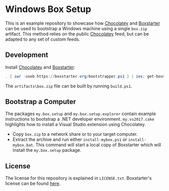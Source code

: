 # Windows Box Setup

This is an example repository to showcase how [Chocolatey][choco] and
[Boxstarter][box] can be used to bootstrap a Windows machine using a single
`box.zip` artifact. This method relies on the public [Chocolatey][choco] feed,
but can be adapted to any set of custom feeds.

## Development

Install [Chocolatey][choco] and [Boxstarter][box]:

```powershell
. { iwr -useb https://boxstarter.org/bootstrapper.ps1 } | iex; get-boxstarter -Force
```

The `artifacts\box.zip` file can be built by running `build.ps1`.

## Bootstrap a Computer

The packages `my.box.setup` and `my.box.setup.explorer` contain example
instructions to bootstrap a .NET developer environment. `my.vs2017.cake`
highlights how to install a Visual Studio extension using Chocolatey.

- Copy `box.zip` to a network share or to your target computer.
- Extract the archive and run either `install-mybox.ps1` or `install-mybox.bat`.
  This command will start a local copy of Boxstarter which will install the
  `my.box.setup` package.

## License

The license for this repository is explained in `LICENSE.txt`. Boxstarter's
license can be found [here][box_license].

[choco]: https://chocolatey.org/
[box]: https://boxstarter.org/
[box_license]: https://github.com/chocolatey/boxstarter/blob/master/LICENSE.txt
